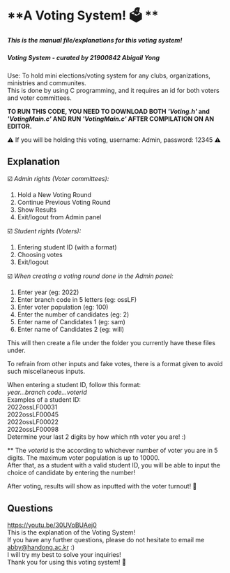 # **A Voting System! 🗳️ **
##### This is the manual file/explanations for this voting system!
##### Voting System - curated by 21900842 Abigail Yong 

Use: To hold mini elections/voting system for any clubs, organizations, ministries and communites.\
This is done by using C programming, and it requires an id for both voters and voter committees.

**TO RUN THIS CODE, YOU NEED TO DOWNLOAD BOTH _'Voting.h'_ and _'VotingMain.c'_ AND RUN _'VotingMain.c'_ AFTER COMPILATION ON AN EDITOR.**

:warning:	If you will be holding this voting, username: Admin, password: 12345 :warning:	

## Explanation

☑️ _Admin rights (Voter committees):_
1. Hold a New Voting Round
2. Continue Previous Voting Round
3. Show Results
4. Exit/logout from Admin panel

☑️ _Student rights (Voters):_
1. Entering student ID (with a format)
2. Choosing votes
3. Exit/logout

☑️ _When creating a voting round done in the Admin panel:_
1. Enter year (eg: 2022)
2. Enter branch code in 5 letters (eg: ossLF)
3. Enter voter population (eg: 100)
4. Enter the number of candidates (eg: 2)
5. Enter name of Candidates 1 (eg: sam)
6. Enter name of Candidates 2 (eg: will)

This will then create a file under the folder you currently have these files under.

To refrain from other inputs and fake votes, there is a format given to avoid such miscellaneous inputs.

When entering a student ID, follow this format: \
_year...branch code...voterid_ \
Examples of a student ID: \
2022ossLF00031 \
2022ossLF00045 \
2022ossLF00022 \
2022ossLF00098 \
Determine your last 2 digits by how which nth voter you are! :)


** The _voterid_ is the according to whichever number of voter you are in 5 digits. The maximum voter population is up to 10000. \
After that, as a student with a valid student ID, you will be able to input the choice of candidate by entering the number!

After voting, results will show as inputted with the voter turnout! 🥇

## Questions 
https://youtu.be/30UVoBUAej0 \
This is the explanation of the Voting System! \
If you have any further questions, please do not hesitate to email me abby@handong.ac.kr :) \
I will try my best to solve your inquiries! \
Thank you for using this voting system! 🥰



